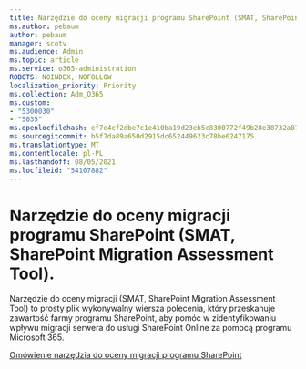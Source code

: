 ```yaml
---
title: Narzędzie do oceny migracji programu SharePoint (SMAT, SharePoint Migration Assessment Tool).
ms.author: pebaum
author: pebaum
manager: scotv
ms.audience: Admin
ms.topic: article
ms.service: o365-administration
ROBOTS: NOINDEX, NOFOLLOW
localization_priority: Priority
ms.collection: Adm_O365
ms.custom:
- "5300030"
- "5035"
ms.openlocfilehash: ef7e4cf2dbe7c1e410ba19d23eb5c8300772f49b28e38732a87722259b46f02d
ms.sourcegitcommit: b5f7da89a650d2915dc652449623c78be6247175
ms.translationtype: MT
ms.contentlocale: pl-PL
ms.lasthandoff: 08/05/2021
ms.locfileid: "54107882"
---
```

# <a name="sharepoint-migration-assessment-tool-smat"></a>Narzędzie do oceny migracji programu SharePoint (SMAT, SharePoint Migration Assessment Tool).

Narzędzie do oceny migracji (SMAT, SharePoint Migration Assessment Tool) to prosty plik wykonywalny wiersza polecenia, który przeskanuje zawartość farmy programu SharePoint, aby pomóc w zidentyfikowaniu wpływu migracji serwera do usługi SharePoint Online za pomocą programu Microsoft 365.

[Omówienie narzędzia do oceny migracji programu SharePoint](https://docs.microsoft.com/sharepointmigration/overview-of-the-sharepoint-migration-assessment-tool)
